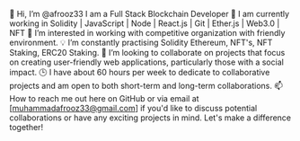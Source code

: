 👋 Hi, I’m @afrooz33
I am a Full Stack Blockchain Developer
🚀 I am currently working in Solidity | JavaScript | Node | React.js | Git | Ether.js | Web3.0 | NFT
👀 I’m interested in working with competitive organization with friendly environment.
💡 I’m constantly practising Solidity Ethereum, NFT's, NFT Staking, ERC20 Staking.
💞️ I’m looking to collaborate on projects that focus on creating user-friendly web applications, particularly those with a social impact.
🕒 I have about 60 hours per week to dedicate to collaborative projects and am open to both short-term and long-term collaborations.
📫 How to reach me out here on GitHub or via email at [muhammadafrooz33@gmail.com] if you'd like to discuss potential collaborations or have any exciting projects in mind. Let's make a difference together!

<!---
afrooz33/afrooz33 is a ✨ special ✨ repository because its `README.md` (this file) appears on your GitHub profile.
You can click the Preview link to take a look at your changes.
--->
